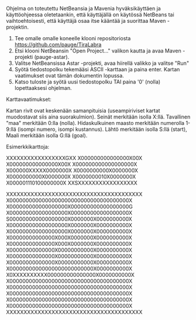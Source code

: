 Ohjelma on toteutettu NetBeansia ja Mavenia hyväksikäyttäen ja käyttöohjeessa oletetaankin, että 
käyttäjällä on käytössä NetBeans tai vaihtoehtoisesti, että käyttäjä osaa itse kääntää ja suorittaa 
Maven -projektin.

1. 	Tee omalle omalle koneelle klooni repositoriosta https://github.com/pauge/TiraLabra
2. 	Etsi klooni NetBeansin "Open Project..." valikon kautta ja avaa Maven -projekti (pauge-astar).
3. 	Valitse NetBeansissa Astar -projekti, avaa hiirellä valikko ja valitse "Run"
4. 	Syötä tiedostopolku tekemääsi ASCII -karttaan ja paina enter. Kartan vaatimukset ovat tämän dokumentin 
	lopussa.
5. 	Katso tuloste ja syötä uusi tiedostopolku TAI paina '0' (nolla) lopettaaksesi ohjelman.




Karttavaatimukset:

Kartan rivit ovat keskenään samanpituisia (useampiriviset kartat muodostavat siis aina suorakulmion).
Seinät merkitään isolla X:llä.
Tavallinen "maa" merkitään 0:lla (nolla).
Hidaskulkuinen maasto merkitään numerolla 1-9:llä (isompi numero, isompi kustannus).
Lähtö merkitään isolla S:llä (start),
Maali merkitään isolla G:llä (goal).

Esimerkkikarttoja:

XXXXXXXXXXXXXXXXXGXX
X000000000000000X00X
X000000000000000X00X
X000000000000000000X
X000000XXXXX0000000X
X0000000000X0000000X
X0000000000X0000000X
X0000000010X0000000X
X000001110100000000X
XXSXXXXXXXXXXXXXXXXX


XXXXXXXXXXXXXXXXXXXXXXXXXXXXXXXXXXXXXXX
X0000000000000000000000000000000000000X
X000000000000000000X000000000000000000G
X000000000000000000X000000000000000000X
S000000000000000000X0000000X0000000000X
X000000000000000000X0000000X0000000000X
X000000000000000000X0000000X0000000000X
X00000000000000X000X0000000X0000000000X
X00000000000000X000X0000000X0000000000X
X00000000000000X00000000000X0000000000X
X00000000000000X00000000000X0000000000X
X00000000000000X00000000000X0000000000X
X00000000000000000000000000X0000000000X
X0XXXXXXXXXX000000000000000X0000000000X
X0000000000000000000000000000000000000X
X0000000000000000000000000000000000000X
X0000000000000000000000000000000000000X
X0000000000000000000000000000000000000X
X0000000000000000000000000000000000000X
XXXXXXXXXXXXXXXXXXXXXXXXXXXXXXXXXXXXXXX

